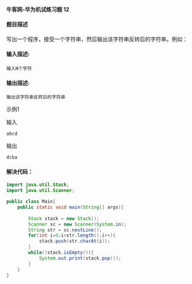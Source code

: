 #### 牛客网-华为机试练习题 12

#### 题目描述

写出一个程序，接受一个字符串，然后输出该字符串反转后的字符串。例如：

#### 输入描述:

```
输入N个字符
```

#### 输出描述:

```
输出该字符串反转后的字符串
```

示例1

输入

```
abcd
```

输出

```
dcba
```



#### 解决代码：

```java
import java.util.Stack;
import java.util.Scanner;

public class Main{
    public static void main(String[] args){
    
        Stack stack = new Stack();
        Scanner sc = new Scanner(System.in);
        String str = sc.nextLine();
        for(int i=0;i<str.length();i++){
            stack.push(str.charAt(i));
        }
        while(!stack.isEmpty()){
            System.out.print(stack.pop());
        }
    }
}
```

